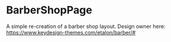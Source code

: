 # BarberShopPage
A simple re-creation of a barber shop layout. Design owner here: https://www.keydesign-themes.com/etalon/barber/#
